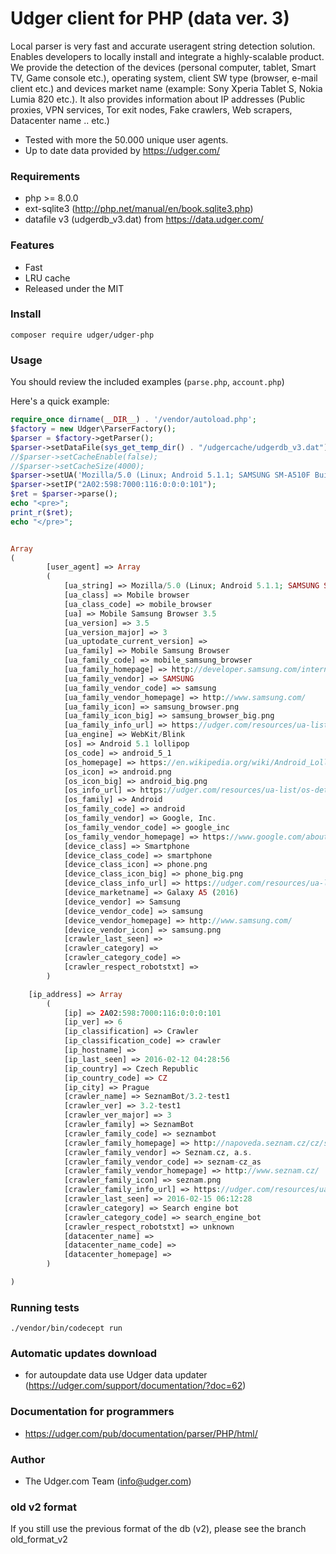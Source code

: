 # Udger client for PHP (data ver. 3)
Local parser is very fast and accurate useragent string detection solution. Enables developers to locally install and integrate a highly-scalable product.
We provide the detection of the devices (personal computer, tablet, Smart TV, Game console etc.), operating system, client SW type (browser, e-mail client etc.)
and devices market name (example: Sony Xperia Tablet S, Nokia Lumia 820 etc.).
It also provides information about IP addresses (Public proxies, VPN services, Tor exit nodes, Fake crawlers, Web scrapers, Datacenter name .. etc.)

- Tested with more the 50.000 unique user agents.
- Up to date data provided by https://udger.com/

### Requirements
 - php >= 8.0.0
 - ext-sqlite3 (http://php.net/manual/en/book.sqlite3.php)
 - datafile v3 (udgerdb_v3.dat) from https://data.udger.com/ 

### Features
- Fast
- LRU cache
- Released under the MIT

### Install 
    composer require udger/udger-php

### Usage
You should review the included examples (`parse.php`, `account.php`)

Here's a quick example:

```php
require_once dirname(__DIR__) . '/vendor/autoload.php';
$factory = new Udger\ParserFactory();
$parser = $factory->getParser();
$parser->setDataFile(sys_get_temp_dir() . "/udgercache/udgerdb_v3.dat");
//$parser->setCacheEnable(false);
//$parser->setCacheSize(4000);     
$parser->setUA('Mozilla/5.0 (Linux; Android 5.1.1; SAMSUNG SM-A510F Build/LMY47X) AppleWebKit/537.36 (KHTML, like Gecko) SamsungBrowser/3.5 Chrome/38.0.2125.102 Mobile Safari/537.36');
$parser->setIP("2A02:598:7000:116:0:0:0:101");
$ret = $parser->parse();
echo "<pre>";
print_r($ret);
echo "</pre>";


Array
(
        [user_agent] => Array
        (
            [ua_string] => Mozilla/5.0 (Linux; Android 5.1.1; SAMSUNG SM-A510F Build/LMY47X) AppleWebKit/537.36 (KHTML, like Gecko) SamsungBrowser/3.5 Chrome/38.0.2125.102 Mobile Safari/537.36
            [ua_class] => Mobile browser
            [ua_class_code] => mobile_browser
            [ua] => Mobile Samsung Browser 3.5
            [ua_version] => 3.5
            [ua_version_major] => 3
            [ua_uptodate_current_version] => 
            [ua_family] => Mobile Samsung Browser
            [ua_family_code] => mobile_samsung_browser
            [ua_family_homepage] => http://developer.samsung.com/internet
            [ua_family_vendor] => SAMSUNG
            [ua_family_vendor_code] => samsung
            [ua_family_vendor_homepage] => http://www.samsung.com/
            [ua_family_icon] => samsung_browser.png
            [ua_family_icon_big] => samsung_browser_big.png
            [ua_family_info_url] => https://udger.com/resources/ua-list/browser-detail?browser=Mobile Samsung Browser
            [ua_engine] => WebKit/Blink
            [os] => Android 5.1 lollipop
            [os_code] => android_5_1
            [os_homepage] => https://en.wikipedia.org/wiki/Android_Lollipop
            [os_icon] => android.png
            [os_icon_big] => android_big.png
            [os_info_url] => https://udger.com/resources/ua-list/os-detail?os=Android 5.1 lollipop
            [os_family] => Android
            [os_family_code] => android
            [os_family_vendor] => Google, Inc.
            [os_family_vendor_code] => google_inc
            [os_family_vendor_homepage] => https://www.google.com/about/company/
            [device_class] => Smartphone
            [device_class_code] => smartphone
            [device_class_icon] => phone.png
            [device_class_icon_big] => phone_big.png
            [device_class_info_url] => https://udger.com/resources/ua-list/device-detail?device=Smartphone
            [device_marketname] => Galaxy A5 (2016)
            [device_vendor] => Samsung
            [device_vendor_code] => samsung
            [device_vendor_homepage] => http://www.samsung.com/
            [device_vendor_icon] => samsung.png
            [crawler_last_seen] => 
            [crawler_category] => 
            [crawler_category_code] => 
            [crawler_respect_robotstxt] => 
        )

    [ip_address] => Array
        (
            [ip] => 2A02:598:7000:116:0:0:0:101
            [ip_ver] => 6
            [ip_classification] => Crawler
            [ip_classification_code] => crawler
            [ip_hostname] => 
            [ip_last_seen] => 2016-02-12 04:28:56
            [ip_country] => Czech Republic
            [ip_country_code] => CZ
            [ip_city] => Prague
            [crawler_name] => SeznamBot/3.2-test1
            [crawler_ver] => 3.2-test1
            [crawler_ver_major] => 3
            [crawler_family] => SeznamBot
            [crawler_family_code] => seznambot
            [crawler_family_homepage] => http://napoveda.seznam.cz/cz/seznambot.html
            [crawler_family_vendor] => Seznam.cz, a.s.
            [crawler_family_vendor_code] => seznam-cz_as
            [crawler_family_vendor_homepage] => http://www.seznam.cz/
            [crawler_family_icon] => seznam.png
            [crawler_family_info_url] => https://udger.com/resources/ua-list/bot-detail?bot=SeznamBot#id12590
            [crawler_last_seen] => 2016-02-15 06:12:28
            [crawler_category] => Search engine bot
            [crawler_category_code] => search_engine_bot
            [crawler_respect_robotstxt] => unknown
            [datacenter_name] => 
            [datacenter_name_code] => 
            [datacenter_homepage] => 
        )

)
```



### Running tests  
    ./vendor/bin/codecept run

### Automatic updates download
- for autoupdate data use Udger data updater (https://udger.com/support/documentation/?doc=62)

### Documentation for programmers
- https://udger.com/pub/documentation/parser/PHP/html/

### Author
- The Udger.com Team (info@udger.com)
                
### old v2 format
If you still use the previous format of the db (v2), please see the branch old_format_v2   
